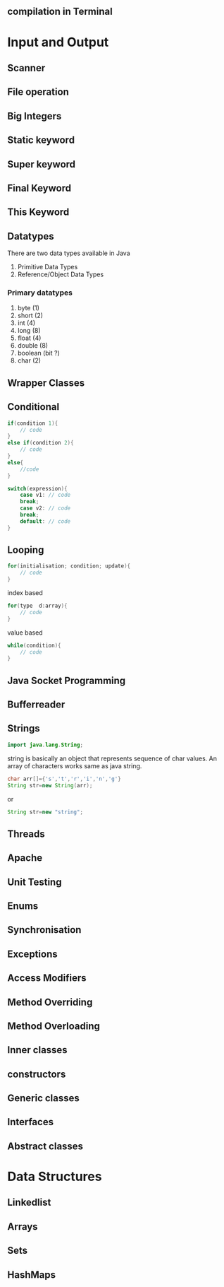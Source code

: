 ## compilation in Terminal 

# Input and Output 

## Scanner

## File operation

## Big Integers

## Static keyword 

## Super keyword

## Final Keyword

## This Keyword


## Datatypes
There are two data types available in Java 
1. Primitive Data Types
2. Reference/Object Data Types

### Primary datatypes
1. byte (1)
2. short (2)
3. int (4)
4. long (8)
5. float (4)
6. double (8)
7. boolean (bit ?)
8. char (2)

## Wrapper Classes


## Conditional 

```java
if(condition 1){
	// code
}
else if(condition 2){
	// code
}
else{
	//code
}
```

```java
switch(expression){
	case v1: // code 
	break;
	case v2: // code 
	break;	
	default: // code
}
```	
## Looping 
```java
for(initialisation; condition; update){
	// code
}
```
index based
```java
for(type  d:array){
	// code
}
```
value based

```java
while(condition){
	// code
}
```
## Java Socket Programming

## Bufferreader

## Strings

```java
import java.lang.String;
```

string is basically an object that represents sequence of char values. An array of characters works same as java string.
```java
char arr[]={'s','t','r','i','n','g'}
String str=new String(arr);
```
or
```java
String str=new "string";
```
## Threads

## Apache

## Unit Testing


## Enums 

## Synchronisation


## Exceptions

## Access Modifiers


## Method Overriding

## Method Overloading 

## Inner classes 

## constructors

## Generic classes 

## Interfaces

## Abstract classes

# Data Structures

## Linkedlist 

## Arrays

## Sets


## HashMaps


